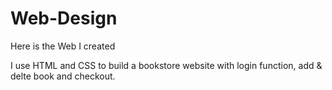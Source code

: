 # Web-Design
Here is the Web I created

I use HTML and CSS to build a bookstore website with login function, add & delte book and checkout.
